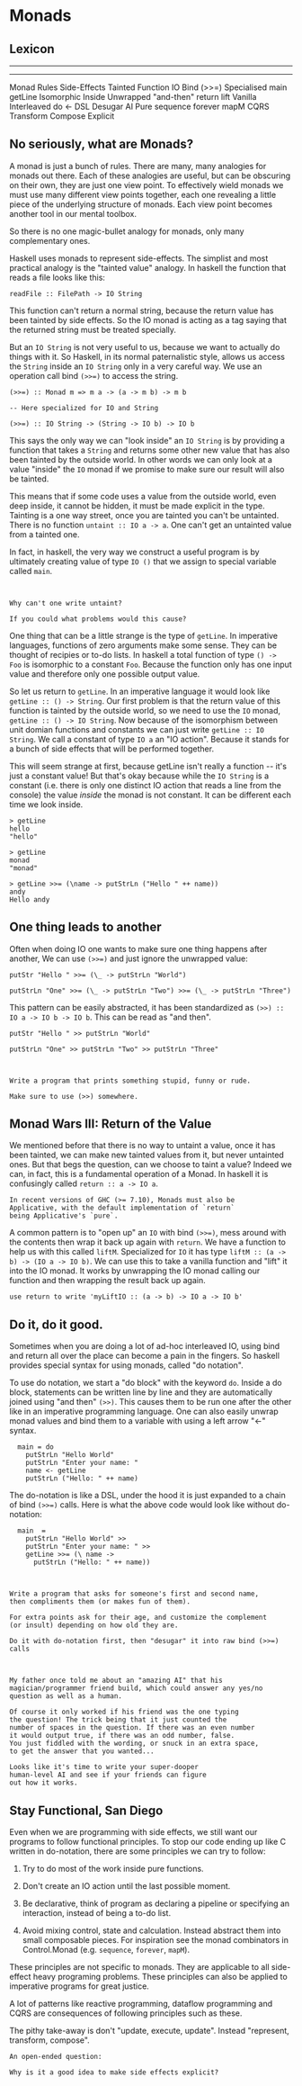 # Monads

## Lexicon

-----------       -------------     ------------
-----------       -------------     ------------
Monad             Rules             Side-Effects
Tainted           Function          IO
Bind              (>>=)             Specialised
main              getLine           Isomorphic
Inside            Unwrapped         "and-then"
return            lift              Vanilla
Interleaved       do                <-
DSL               Desugar           AI
Pure              sequence          forever
mapM              CQRS              Transform
Compose           Explicit

## No seriously, what are Monads?

A monad is just a bunch of rules. There are many, many analogies for
monads out there. Each of these analogies are useful, but can be obscuring on
their own, they are just one view point. To effectively wield monads
we must use many different view points together, each one revealing
a little piece of the underlying structure of monads. 
Each view point becomes another tool in our mental toolbox.

So there is no one magic-bullet analogy for monads, only many complementary
ones.

Haskell uses monads to represent side-effects. The simplist and most
practical analogy is the "tainted value" analogy. In haskell the function
that reads a file looks like this:

~~~{data-language=haskell .nocheck}
readFile :: FilePath -> IO String
~~~

This function can't return a normal string, because the return
value has been tainted by side effects. So the IO monad is acting as
a tag saying that the returned string must be treated specially.

But an `IO String` is not very useful to us, because we want
to actually do things with it. So Haskell, in its normal paternalistic
style, allows us access the `String` inside an `IO String` only in
a very careful way. We use an operation call bind `(>>=)` to access the
string.

~~~{data-language=haskell .nocheck}
(>>=) :: Monad m => m a -> (a -> m b) -> m b

-- Here specialized for IO and String

(>>=) :: IO String -> (String -> IO b) -> IO b
~~~

This says the only way we can "look inside" an `IO String` is
by providing a function that takes a `String` and returns some
other new value that has also been tainted by the outside world.
In other words we can only look at a value "inside" the `IO` monad
if we promise to make sure our result will also be tainted.

This means that if some code uses a value from the outside world, even
deep inside, it cannot be hidden, it must be made explicit in the type.
Tainting is a one way street, once you are tainted you can't be untainted.
There is no function `untaint :: IO a -> a`. One can't get an
untainted value from a tainted one.

In fact, in haskell, the very way we construct a useful program is by
ultimately creating value of type `IO ()` that we assign to special
variable called `main`.

```instruction


Why can't one write untaint?

If you could what problems would this cause?
```

One thing that can be a little strange is the type of `getLine`.
In imperative languages, functions of zero arguments make some sense.
They can be thought of recipies or to-do lists. In haskell a total function
of type `() -> Foo` is isomorphic to a constant `Foo`. Because the
function only has one input value and therefore only one possible output value.

So let us return to `getLine`. In an imperative language it would
look like `getLine :: () -> String`. Our first problem is that
the return value of this function is tainted by the outside world,
so we need to use the `IO` monad, `getLine :: () -> IO String`. Now
because of the isomorphism between unit domian functions and constants
we can just write `getLine :: IO String`. We call a constant of type `IO a`
an "IO action". Because it stands for a bunch of side effects that will
be performed together.

This will seem strange at first, because getLine isn't really a function --
it's just a constant value! But that's okay because while the `IO String`
is a constant (i.e. there is only one distinct IO action that reads a line
from the console) the value _inside_ the monad is not constant. It can
be different each time we look inside.

~~~{data-language=haskell .nocheck}
> getLine
hello
"hello"

> getLine
monad
"monad"

> getLine >>= (\name -> putStrLn ("Hello " ++ name))
andy
Hello andy
~~~

## One thing leads to another

Often when doing IO one wants to make sure one thing happens after another,
We can use `(>>=)` and just ignore the unwrapped value:

~~~{data-language=haskell .nocheck}
putStr "Hello " >>= (\_ -> putStrLn "World")

putStrLn "One" >>= (\_ -> putStrLn "Two") >>= (\_ -> putStrLn "Three")
~~~

This pattern can be easily abstracted, it has been standardized as
`(>>) :: IO a -> IO b -> IO b`. This can be read as "and then".

~~~{data-language=haskell .nocheck}
putStr "Hello " >> putStrLn "World"

putStrLn "One" >> putStrLn "Two" >> putStrLn "Three"
~~~

```instruction


Write a program that prints something stupid, funny or rude.

Make sure to use (>>) somewhere.
```

## Monad Wars III: Return of the Value

We mentioned before that there is no way to untaint a value,
once it has been tainted, we can make new tainted values from
it, but never untainted ones. But that begs the question,
can we choose to taint a value? Indeed we can, in fact,
this is a fundamental operation of a Monad. In haskell
it is confusingly called `return :: a -> IO a`.

```note
In recent versions of GHC (>= 7.10), Monads must also be
Applicative, with the default implementation of `return`
being Applicative's `pure`.
```

A common pattern is to "open up" an `IO` with bind `(>>=)`,
mess around with the contents then wrap it back up again with
`return`. We have a function to help us with this called `liftM`.
Specialized for `IO` it has type `liftM :: (a -> b) -> (IO a -> IO b)`.
We can use this to take a vanilla function and "lift" it into the
IO monad. It works by unwrapping the IO monad calling our function
and then wrapping the result back up again.

```instruction
use return to write 'myLiftIO :: (a -> b) -> IO a -> IO b'
```

## Do it, do it good.

Sometimes when you are doing a lot of ad-hoc interleaved IO, using
bind and return all over the place can become a pain in the fingers.
So haskell provides special syntax for using monads, called "do notation".

To use do notation, we start a "do block" with the keyword `do`.
Inside a do block, statements can be written line by line and they are
automatically joined using "and then" `(>>)`. This causes them to
be run one after the other like in an imperative programming language.
One can also easily unwrap monad values and bind them to a variable
with using a left arrow "<-" syntax.

~~~{data-language=haskell .nocheck}
  main = do
    putStrLn "Hello World"
    putStrLn "Enter your name: "
    name <- getLine
    putStrLn ("Hello: " ++ name)
~~~

The do-notation is like a DSL, under the hood it is just expanded
to a chain of bind `(>>=)` calls. Here is what the above code
would look like without do-notation:

~~~{data-language=haskell .nocheck}
  main  =
    putStrLn "Hello World" >>
    putStrLn "Enter your name: " >>
    getLine >>= (\ name ->
      putStrLn ("Hello: " ++ name))
~~~

```instruction


Write a program that asks for someone's first and second name,
then compliments them (or makes fun of them).

For extra points ask for their age, and customize the complement
(or insult) depending on how old they are.

Do it with do-notation first, then "desugar" it into raw bind (>>=) calls
```

```instruction


My father once told me about an "amazing AI" that his
magician/programmer friend build, which could answer any yes/no
question as well as a human.

Of course it only worked if his friend was the one typing
the question! The trick being that it just counted the
number of spaces in the question. If there was an even number
it would output true, if there was an odd number, false.
You just fiddled with the wording, or snuck in an extra space,
to get the answer that you wanted...

Looks like it's time to write your super-dooper
human-level AI and see if your friends can figure
out how it works.
```

## Stay Functional, San Diego

Even when we are programming with side effects, we still
want our programs to follow functional principles. To stop our code
ending up like C written in do-notation, there are some
principles we can try to follow:

  1. Try to do most of the work inside pure functions.

  1. Don't create an IO action until the last possible moment.

  1. Be declarative, think of program as declaring a pipeline
     or specifying an interaction, instead of being a to-do list.

  1. Avoid mixing control, state and calculation. Instead abstract
     them into small composable pieces. For inspiration see the monad
     combinators in Control.Monad (e.g. `sequence`, `forever`, `mapM`).

These principles are not specific to monads. They are applicable to
all side-effect heavy programing problems. These principles can
also be applied to imperative programs for great justice.

A lot of patterns like reactive programming, dataflow programming and CQRS
are consequences of following principles such as these.

The pithy take-away is don't "update, execute, update". Instead "represent,
transform, compose".

```open
An open-ended question:

Why is it a good idea to make side effects explicit?
```
